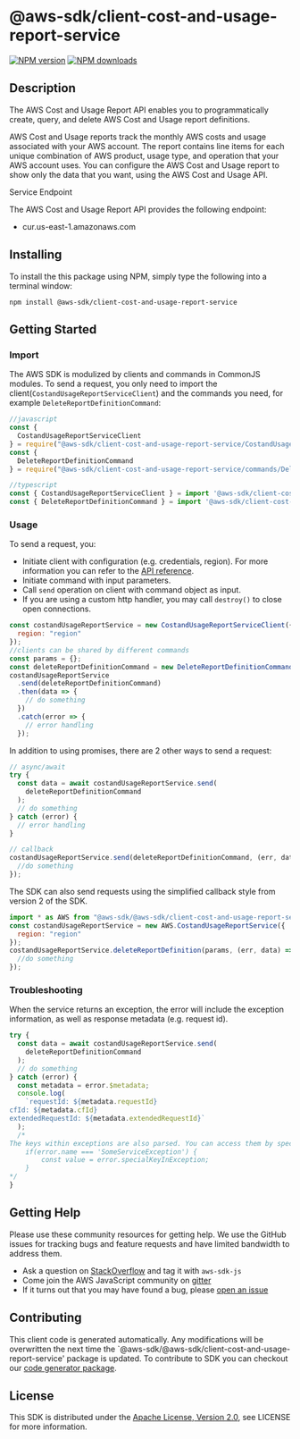 # @aws-sdk/client-cost-and-usage-report-service

[![NPM version](https://img.shields.io/npm/v/@aws-sdk/client-cost-and-usage-report-service/preview.svg)](https://www.npmjs.com/package/@aws-sdk/client-cost-and-usage-report-service)
[![NPM downloads](https://img.shields.io/npm/dm/@aws-sdk/client-cost-and-usage-report-service.svg)](https://www.npmjs.com/package/@aws-sdk/client-cost-and-usage-report-service)

## Description

<p>The AWS Cost and Usage Report API enables you to programmatically create, query, and delete AWS Cost and Usage report definitions.</p> <p>AWS Cost and Usage reports track the monthly AWS costs and usage associated with your AWS account. The report contains line items for each unique combination of AWS product, usage type, and operation that your AWS account uses. You can configure the AWS Cost and Usage report to show only the data that you want, using the AWS Cost and Usage API.</p> <p>Service Endpoint</p> <p>The AWS Cost and Usage Report API provides the following endpoint:</p> <ul> <li> <p>cur.us-east-1.amazonaws.com</p> </li> </ul>

## Installing

To install the this package using NPM, simply type the following into a terminal window:

```
npm install @aws-sdk/client-cost-and-usage-report-service
```

## Getting Started

### Import

The AWS SDK is modulized by clients and commands in CommonJS modules. To send a request, you only need to import the client(`CostandUsageReportServiceClient`) and the commands you need, for example `DeleteReportDefinitionCommand`:

```javascript
//javascript
const {
  CostandUsageReportServiceClient
} = require("@aws-sdk/client-cost-and-usage-report-service/CostandUsageReportServiceClient");
const {
  DeleteReportDefinitionCommand
} = require("@aws-sdk/client-cost-and-usage-report-service/commands/DeleteReportDefinitionCommand");
```

```javascript
//typescript
const { CostandUsageReportServiceClient } = import '@aws-sdk/client-cost-and-usage-report-service/CostandUsageReportServiceClient';
const { DeleteReportDefinitionCommand } = import '@aws-sdk/client-cost-and-usage-report-service/commands/DeleteReportDefinitionCommand';
```

### Usage

To send a request, you:

- Initiate client with configuration (e.g. credentials, region). For more information you can refer to the [API reference][].
- Initiate command with input parameters.
- Call `send` operation on client with command object as input.
- If you are using a custom http handler, you may call `destroy()` to close open connections.

```javascript
const costandUsageReportService = new CostandUsageReportServiceClient({
  region: "region"
});
//clients can be shared by different commands
const params = {};
const deleteReportDefinitionCommand = new DeleteReportDefinitionCommand(params);
costandUsageReportService
  .send(deleteReportDefinitionCommand)
  .then(data => {
    // do something
  })
  .catch(error => {
    // error handling
  });
```

In addition to using promises, there are 2 other ways to send a request:

```javascript
// async/await
try {
  const data = await costandUsageReportService.send(
    deleteReportDefinitionCommand
  );
  // do something
} catch (error) {
  // error handling
}
```

```javascript
// callback
costandUsageReportService.send(deleteReportDefinitionCommand, (err, data) => {
  //do something
});
```

The SDK can also send requests using the simplified callback style from version 2 of the SDK.

```javascript
import * as AWS from "@aws-sdk/@aws-sdk/client-cost-and-usage-report-service/CostandUsageReportService";
const costandUsageReportService = new AWS.CostandUsageReportService({
  region: "region"
});
costandUsageReportService.deleteReportDefinition(params, (err, data) => {
  //do something
});
```

### Troubleshooting

When the service returns an exception, the error will include the exception information, as well as response metadata (e.g. request id).

```javascript
try {
  const data = await costandUsageReportService.send(
    deleteReportDefinitionCommand
  );
  // do something
} catch (error) {
  const metadata = error.$metadata;
  console.log(
    `requestId: ${metadata.requestId}
cfId: ${metadata.cfId}
extendedRequestId: ${metadata.extendedRequestId}`
  );
  /*
The keys within exceptions are also parsed. You can access them by specifying exception names:
    if(error.name === 'SomeServiceException') {
        const value = error.specialKeyInException;
    }
*/
}
```

## Getting Help

Please use these community resources for getting help. We use the GitHub issues for tracking bugs and feature requests and have limited bandwidth to address them.

- Ask a question on [StackOverflow](https://stackoverflow.com/questions/tagged/aws-sdk-js) and tag it with `aws-sdk-js`
- Come join the AWS JavaScript community on [gitter](https://gitter.im/aws/aws-sdk-js-v3)
- If it turns out that you may have found a bug, please [open an issue](https://github.com/aws/aws-sdk-js-v3/issues)

## Contributing

This client code is generated automatically. Any modifications will be overwritten the next time the `@aws-sdk/@aws-sdk/client-cost-and-usage-report-service' package is updated. To contribute to SDK you can checkout our [code generator package][].

## License

This SDK is distributed under the
[Apache License, Version 2.0](http://www.apache.org/licenses/LICENSE-2.0),
see LICENSE for more information.

[code generator package]: https://github.com/aws/aws-sdk-js-v3/tree/master/packages/service-types-generator
[api reference]: https://docs.aws.amazon.com/AWSJavaScriptSDK/latest/
